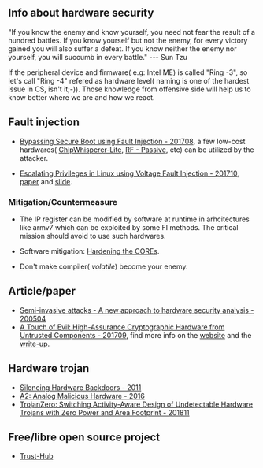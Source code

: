 ## Info about hardware security

"If you know the enemy and know yourself, you need not fear the result of a hundred battles. If you know yourself but not the enemy, for every victory gained you will also suffer a defeat. If you know neither the enemy nor yourself, you will succumb in every battle." ---  Sun Tzu 

If the peripheral device and firmware( e.g: Intel ME) is called "Ring -3", so let's call "Ring -4" refered as hardware level( naming is one of the hardest issue in CS, isn't it;-)). Those knowledge from offensive side will help us to know better where we are and how we react.

## Fault injection

* [Bypassing Secure Boot using Fault Injection - 201708](https://app.media.ccc.de/v/SHA2017-143-bypassing_secure_boot_using_fault_injection), a few low-cost hardwares( [ChipWhisperer-Lite](https://wiki.newae.com/CW1173_ChipWhisperer-Lite), [RF - Passive](https://www.langer-emv.de/en/category/rf-passive-30-mhz-3-ghz/35), etc) can be utilized by the attacker.

* [Escalating Privileges in Linux using Voltage Fault Injection - 201710](https://www.riscure.com/publication/escalating-privileges-linux-using-fault-injection/), [paper](https://www.riscure.com/uploads/2017/10/Riscure_Whitepaper_Escalating_Privileges_in_Linux_using_Fault_Injection.pdf) and [slide](https://www.riscure.com/uploads/2017/10/escalating-privileges-in-linux-using-fi-presentation-fdtc-2017.pdf).

### Mitigation/Countermeasure

* The IP register can be modified by software at runtime in arhcitectures like armv7 which can be exploited by some FI methods. The critical mission should avoid to use such hardwares.

* Software mitigation: [Hardening the COREs](https://github.com/hardenedlinux/hardenedlinux_profiles/raw/master/slide/hardening_the_core.pdf).

* Don't make compiler( _volatile_) become your enemy.


## Article/paper

* [Semi-invasive attacks - A new approach to hardware security analysis - 200504](https://www.cl.cam.ac.uk/techreports/UCAM-CL-TR-630.pdf)
* [A Touch of Evil: High-Assurance Cryptographic Hardware from Untrusted Components - 201709](https://arxiv.org/abs/1709.03817), find more info on the [website](https://backdoortolerance.org/) and the [write-up](https://www.benthamsgaze.org/2018/02/06/a-witch-hunt-for-trojans-in-our-chips/).


## Hardware trojan

* [Silencing Hardware Backdoors - 2011](http://www.cs.columbia.edu/~simha/preprint_oakland11.pdf)
* [A2: Analog Malicious Hardware - 2016](https://ieeexplore.ieee.org/document/7546493)
* [TrojanZero: Switching Activity-Aware Design of Undetectable Hardware Trojans with Zero Power and Area Footprint - 201811](https://arxiv.org/abs/1812.02770)


## Free/libre open source project

* [Trust-Hub](http://www.trust-hub.org/home)
